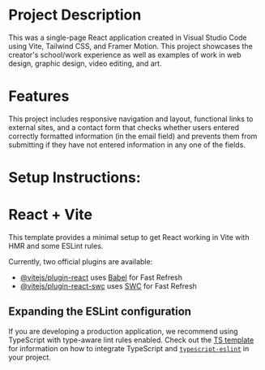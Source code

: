 # Project Description
This was a single-page React application created in Visual Studio Code using Vite, Tailwind CSS, and Framer Motion. This project showcases the creator's school/work experience as well as examples of work in web design, graphic design, video editing, and art.

# Features
This project includes responsive navigation and layout, functional links to external sites, and a contact form that checks whether users entered correctly formatted information (in the email field) and prevents them from submitting if they have not entered information in any one of the fields.

# Setup Instructions:
# React + Vite

This template provides a minimal setup to get React working in Vite with HMR and some ESLint rules.

Currently, two official plugins are available:

- [@vitejs/plugin-react](https://github.com/vitejs/vite-plugin-react/blob/main/packages/plugin-react) uses [Babel](https://babeljs.io/) for Fast Refresh
- [@vitejs/plugin-react-swc](https://github.com/vitejs/vite-plugin-react/blob/main/packages/plugin-react-swc) uses [SWC](https://swc.rs/) for Fast Refresh

## Expanding the ESLint configuration

If you are developing a production application, we recommend using TypeScript with type-aware lint rules enabled. Check out the [TS template](https://github.com/vitejs/vite/tree/main/packages/create-vite/template-react-ts) for information on how to integrate TypeScript and [`typescript-eslint`](https://typescript-eslint.io) in your project.
